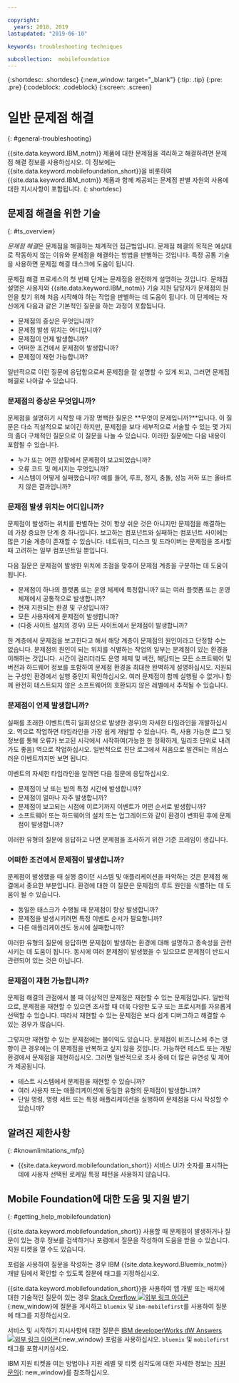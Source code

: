 ```yaml
---

copyright:
  years: 2018, 2019
lastupdated: "2019-06-10"

keywords: troubleshooting techniques

subcollection:  mobilefoundation
---
```


{:shortdesc: .shortdesc}
{:new_window: target="_blank"}
{:tip: .tip}
{:pre: .pre}
{:codeblock: .codeblock}
{:screen: .screen}

# 일반 문제점 해결
{: #general-troubleshooting}

{{site.data.keyword.IBM_notm}} 제품에 대한 문제점을 격리하고 해결하려면 문제점 해결 정보를 사용하십시오. 이 정보에는 {{site.data.keyword.mobilefoundation_short}}을 비롯하여 {{site.data.keyword.IBM_notm}} 제품과 함께 제공되는 문제점 판별 자원의 사용에 대한 지시사항이 포함됩니다.
{: shortdesc}

## 문제점 해결을 위한 기술
{: #ts_overview}

*문제점 해결*은 문제점을 해결하는 체계적인 접근법입니다. 문제점 해결의 목적은 예상대로 작동하지 않는 이유와 문제점을 해결하는 방법을 판별하는 것입니다. 특정 공통 기술을 사용하면 문제점 해결 태스크에 도움이 됩니다.

문제점 해결 프로세스의 첫 번째 단계는 문제점을 완전하게 설명하는 것입니다. 문제점 설명은 사용자와 {{site.data.keyword.IBM_notm}} 기술 지원 담당자가 문제점의 원인을 찾기 위해 처음 시작해야 하는 작업을 판별하는 데 도움이 됩니다. 이 단계에는 자신에게 다음과 같은 기본적인 질문을 하는 과정이 포함됩니다.

- 문제점의 증상은 무엇입니까?
- 문제점 발생 위치는 어디입니까?
- 문제점이 언제 발생합니까?
- 어떠한 조건에서 문제점이 발생합니까?
- 문제점이 재현 가능합니까?

일반적으로 이런 질문에 응답함으로써 문제점을 잘 설명할 수 있게 되고, 그러면 문제점 해결로 나아갈 수 있습니다.

### 문제점의 증상은 무엇입니까?

문제점을 설명하기 시작할 때 가장 명백한 질문은 **무엇이 문제입니까?**입니다. 이 질문은 다소 직설적으로 보이긴 하지만, 문제점을 보다 세부적으로 서술할 수 있는 몇 가지의 좀더 구체적인 질문으로 이 질문을 나눌 수 있습니다. 이러한 질문에는 다음 내용이 포함될 수 있습니다.

- 누가 또는 어떤 상황에서 문제점이 보고되었습니까?
- 오류 코드 및 메시지는 무엇입니까?
- 시스템이 어떻게 실패했습니까? 예를 들어, 루프, 정지, 충돌, 성능 저하 또는 올바르지 않은 결과입니까?

### 문제점 발생 위치는 어디입니까?

문제점이 발생하는 위치를 판별하는 것이 항상 쉬운 것은 아니지만 문제점을 해결하는 데 가장 중요한 단계 중 하나입니다. 보고하는 컴포넌트와 실패하는 컴포넌트 사이에는 많은 기술 계층이 존재할 수 있습니다. 네트워크, 디스크 및 드라이버는 문제점을 조사할 때 고려하는 일부 컴포넌트일 뿐입니다.

다음 질문은 문제점이 발생한 위치에 초점을 맞추어 문제점 계층을 구분하는 데 도움이 됩니다.

- 문제점이 하나의 플랫폼 또는 운영 체제에 특정합니까? 또는 여러 플랫폼 또는 운영 체제에서 공통적으로 발생합니까?
- 현재 지원되는 환경 및 구성입니까?
- 모든 사용자에게 문제점이 발생합니까?
- (다중 사이트 설치의 경우) 모든 사이트에서 문제점이 발생합니까?

한 계층에서 문제점을 보고한다고 해서 해당 계층이 문제점의 원인이라고 단정할 수는 없습니다. 문제점의 원인이 되는 위치를 식별하는 작업의 일부는 문제점이 있는 환경을 이해하는 것입니다. 시간이 걸리더라도 운영 체제 및 버전, 해당되는 모든 소프트웨어 및 버전과 하드웨어 정보를 포함하여 문제점 환경을 최대한 완벽하게 설명하십시오. 지원되는 구성인 환경에서 실행 중인지 확인하십시오. 여러 문제점이 함께 실행될 수 없거나 함께 완전히 테스트되지 않은 소프트웨어의 호환되지 않은 레벨에서 추적될 수 있습니다.

### 문제점이 언제 발생합니까?

실패를 초래한 이벤트(특히 일회성으로 발생한 경우)의 자세한 타임라인을 개발하십시오. 역으로 작업하면 타임라인을 가장 쉽게 개발할 수 있습니다. 즉, 사용 가능한 로그 및 정보를 통해 오류가 보고된 시각에서 시작하여(가능한 한 정확하게, 밀리초 단위로 내려가도 좋음) 역으로 작업하십시오. 일반적으로 진단 로그에서 처음으로 발견되는 의심스러운 이벤트까지만 보면 됩니다.

이벤트의 자세한 타임라인을 알려면 다음 질문에 응답하십시오.

- 문제점이 낮 또는 밤의 특정 시간에 발생합니까?
- 문제점이 얼마나 자주 발생합니까?
- 문제점이 보고되는 시점에 이르기까지 이벤트가 어떤 순서로 발생합니까?
- 소프트웨어 또는 하드웨어의 설치 또는 업그레이드와 같이 환경이 변화된 후에 문제점이 발생합니까?

이러한 유형의 질문에 응답하고 나면 문제점을 조사하기 위한 기준 프레임이 생깁니다.

### 어떠한 조건에서 문제점이 발생합니까?

문제점이 발생했을 때 실행 중이던 시스템 및 애플리케이션을 파악하는 것은 문제점 해결에서 중요한 부분입니다. 환경에 대한 이 질문은 문제점의 루트 원인을 식별하는 데 도움이 될 수 있습니다.

- 동일한 태스크가 수행될 때 문제점이 항상 발생합니까?
- 문제점을 발생시키려면 특정 이벤트 순서가 필요합니까?
- 다른 애플리케이션도 동시에 실패합니까?

이러한 유형의 질문에 응답하면 문제점이 발생하는 환경에 대해 설명하고 종속성을 관련시키는 데 도움이 됩니다. 동시에 여러 문제점이 발생했을 수 있으므로 문제점이 반드시 관련되어 있는 것은 아닙니다.

### 문제점이 재현 가능합니까?

문제점 해결의 관점에서 볼 때 이상적인 문제점은 재현할 수 있는 문제점입니다. 일반적으로, 문제점을 재현할 수 있으면 조사할 때 더욱 다양한 도구 또는 프로시저를 자유롭게 선택할 수 있습니다. 따라서 재현할 수 있는 문제점은 보다 쉽게 디버그하고 해결할 수 있는 경우가 많습니다.

그렇지만 재현할 수 있는 문제점에는 불이익도 있습니다. 문제점이 비즈니스에 주는 영향이 큰 경우에는 이 문제점을 반복하고 싶지 않을 것입니다. 가능하면 테스트 또는 개발 환경에서 문제점을 재현하십시오. 그러면 일반적으로 조사 중에 더 많은 유연성 및 제어가 제공됩니다.

- 테스트 시스템에서 문제점을 재현할 수 있습니까?
- 여러 사용자 또는 애플리케이션에 동일한 유형의 문제점이 발생합니까?
- 단일 명령, 명령 세트 또는 특정 애플리케이션을 실행하여 문제점을 다시 작성할 수 있습니까?


##  알려진 제한사항
{: #knownlimitations_mfp}

* {{site.data.keyword.mobilefoundation_short}} 서비스 UI가 숫자를 표시하는 데에 사용자 선택된 로케일 특정 패턴을 사용하지 않습니다.

## Mobile Foundation에 대한 도움 및 지원 받기
{: #getting_help_mobilefoundation}

{{site.data.keyword.mobilefoundation_short}} 사용할 때 문제점이 발생하거나 질문이 있는 경우 정보를 검색하거나 포럼에서 질문을 작성하여 도움을 받을 수 있습니다. 지원 티켓을 열 수도 있습니다.

포럼을 사용하여 질문을 작성하는 경우 IBM {{site.data.keyword.Bluemix_notm}} 개발 팀에서 확인할 수 있도록 질문에 태그를 지정하십시오.

{{site.data.keyword.mobilefoundation_short}}을 사용하여 앱 개발 또는 배치에 대한 기술적인 질문이 있는 경우 [Stack Overflow ![외부 링크 아이콘](../../icons/launch-glyph.svg "외부 링크 아이콘")](http://stackoverflow.com/search?q=ibm-mobilefirst+bluemix){:new_window}에 질문을 게시하고 `bluemix` 및 `ibm-mobilefirst`를 사용하여 질문에 태그를 지정하십시오.

서비스 및 시작하기 지시사항에 대한 질문은 [IBM developerWorks dW Answers ![외부 링크 아이콘](../../icons/launch-glyph.svg "외부 링크 아이콘")](https://developer.ibm.com/answers/topics/mobilefirst/?smartspace=bluemix){:new_window} 포럼을 사용하십시오. `bluemix` 및 `mobilefirst` 태그를 포함시키십시오.

IBM 지원 티켓을 여는 방법이나 지원 레벨 및 티켓 심각도에 대한 자세한 정보는 [지원 문의](https://cloud.ibm.com/docs/get-support?topic=get-support-getting-customer-support){: new_window}를 참조하십시오.
